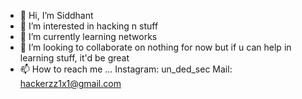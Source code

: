 - 👋 Hi, I’m Siddhant
- 👀 I’m interested in hacking n stuff
- 🌱 I’m currently learning networks
- 💞️ I’m looking to collaborate on nothing for now but if u can help in learning stuff, it'd be great
- 📫 How to reach me ...
Instagram: un_ded_sec
Mail: hackerzz1x1@gmail.com

<!---
sidboyhacker/sidboyhacker is a ✨ special ✨ repository because its `README.md` (this file) appears on your GitHub profile.
You can click the Preview link to take a look at your changes.
--->

